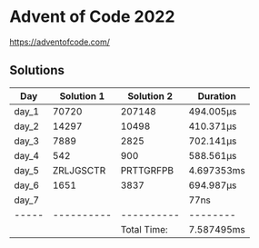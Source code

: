 # Advent of Code 2022

<https://adventofcode.com/>

## Solutions

|  Day  | Solution 1 | Solution 2 | Duration |
| ----- | ---------- | ---------- | -------- |
| day_1 | 70720 | 207148 |  494.005µs |
| day_2 | 14297 | 10498 |  410.371µs |
| day_3 | 7889 | 2825 |  702.141µs |
| day_4 | 542 | 900 |  588.561µs |
| day_5 | ZRLJGSCTR | PRTTGRFPB |  4.697353ms |
| day_6 | 1651 | 3837 |  694.987µs |
| day_7 | <no value> | <no value> |  77ns |
| ----- | ---------- | ---------- | -------- |
|       |            |Total Time: | 7.587495ms |
